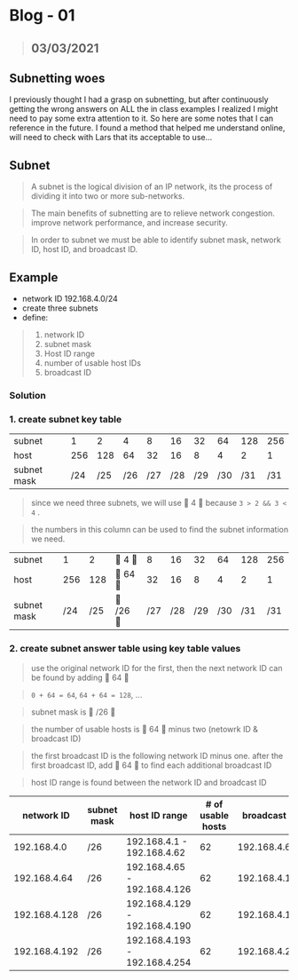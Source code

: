 # Blog - 01
> ## 03/03/2021
## Subnetting woes

I previously thought I had a grasp on subnetting, but after continuously getting the wrong answers on ALL the in class examples I realized I might need to pay some extra attention to it. So here are some notes that I can reference in the future. I found a method that helped me understand online, will need to check with Lars that its acceptable to use...

## Subnet
> A subnet is the logical division of an IP network, its the process of dividing it into two or more sub-networks.

> The main benefits of subnetting are to relieve network congestion. improve network performance, and increase security. 

> In order to subnet we must be able to identify subnet mask, network ID, host ID, and broadcast ID.
 
## Example
- network ID 192.168.4.0/24
- create three subnets
- define:
> 1. network ID
> 2. subnet mask
> 3. Host ID range
> 4. number of usable host IDs
> 5. broadcast ID
> 

### Solution
### 1. create subnet key table
|             	|     	|     	|     	|     	|     	|     	|     	|     	|     	|
|-------------	|-----	|-----	|-----	|-----	|-----	|-----	|-----	|-----	|-----	|
| subnet      	| 1   	| 2   	| 4   	| 8   	| 16  	| 32  	| 64  	| 128 	| 256 	|
| host        	| 256 	| 128 	| 64  	| 32  	| 16  	| 8   	| 4   	| 2   	| 1   	|
| subnet mask 	| /24 	| /25 	| /26 	| /27 	| /28 	| /29 	| /30 	| /31 	| /31 	|

> since we need three subnets, we will use :triangular_flag_on_post: 4 :triangular_flag_on_post: because `3 > 2 && 3 < 4` .

> the numbers in this column can be used to find the subnet information we need. 

|             	|     	|     	|     	|     	|     	|     	|     	|     	|     	|
|-------------	|-----	|-----	|-----	|-----	|-----	|-----	|-----	|-----	|-----	|
| subnet      	| 1   	| 2   	|:triangular_flag_on_post: 4   :triangular_flag_on_post:	| 8   	| 16  	| 32  	| 64  	| 128 	| 256 	|
| host        	| 256 	| 128 	|:triangular_flag_on_post: 64  :triangular_flag_on_post:	| 32  	| 16  	| 8   	| 4   	| 2   	| 1   	|
| subnet mask 	| /24 	| /25 	|:triangular_flag_on_post: /26 :triangular_flag_on_post:	| /27 	| /28 	| /29 	| /30 	| /31 	| /31 	|

### 2. create subnet answer table using key table values

> use the original network ID for the first, then the next network ID can be found by adding :triangular_flag_on_post: 64 :triangular_flag_on_post: 

> `0 + 64 = 64`, `64 + 64 = 128`, ...
 
> subnet mask is :triangular_flag_on_post: /26 :triangular_flag_on_post:

> the number of usable hosts is :triangular_flag_on_post: 64 :triangular_flag_on_post: minus two (netowrk ID & broadcast ID)

> the first broadcast ID is the following network ID minus one. after the first broadcast ID, add :triangular_flag_on_post: 64 :triangular_flag_on_post: to find each additional broadcast ID

> host ID range is found between the network ID and broadcast ID

| network ID    	| subnet mask 	| host ID range                 	| # of usable hosts 	| broadcast ID  	|
|---------------	|-------------	|-------------------------------	|-------------------	|---------------	|
| 192.168.4.0   	| /26         	| 192.168.4.1 - 192.168.4.62    	| 62                	| 192.168.4.63  	|
| 192.168.4.64  	| /26         	| 192.168.4.65 - 192.168.4.126  	| 62                	| 192.168.4.127 	|
| 192.168.4.128 	| /26         	| 192.168.4.129 - 192.168.4.190 	| 62                	| 192.168.4.191 	|
| 192.168.4.192 	| /26         	| 192.168.4.193 - 192.168.4.254 	| 62                	| 192.168.4.255 	|
